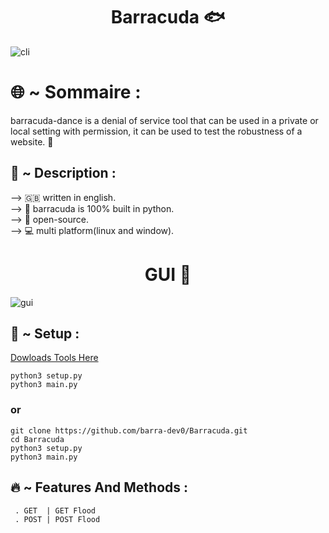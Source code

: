 <h1 align="center">Barracuda 🐟</h1> 

![cli](https://github.com/user-attachments/assets/61f5f897-5035-44aa-83e9-f95544066e9f)

# 🌐 ~ Sommaire :


 barracuda-dance is a denial of service tool that can be used in a private or local setting with permission,
it can be used to test the robustness of a website. 📡

## 📖 ~ Description :
<p>

</p>

<p>
   --> 🇬🇧 written in english.<br>
   --> 🐍 barracuda is 100% built in python.<br>
   --> 📁 open-source.<br>
   --> 💻 multi platform(linux and window).<br>
</p>

<h1 align="center">GUI 🎉</h1> 

![gui](https://github.com/user-attachments/assets/faeda7fa-1378-4a62-b822-bde0edb66bfa)
## 🐢 ~ Setup  :

<a href="https://github.com/barra-dev0/Barracuda/archive/main.zip">Dowloads Tools Here</a>
```
python3 setup.py
python3 main.py
```
### or
<p>
 
```
git clone https://github.com/barra-dev0/Barracuda.git
cd Barracuda
python3 setup.py
python3 main.py
```

</p>

## 🔥 ~ Features And Methods :
```
 . GET  | GET Flood
 . POST | POST Flood
```
